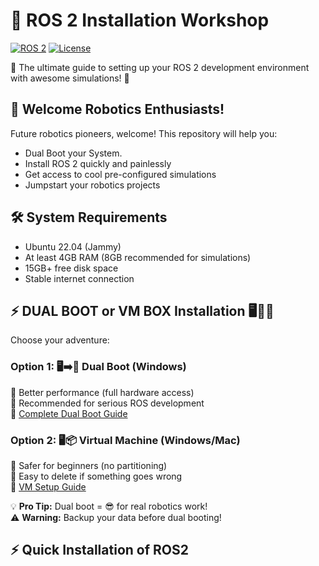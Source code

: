 # 🚀 ROS 2 Installation Workshop

[![ROS 2](https://img.shields.io/badge/ROS-2-%230A0FF9)](https://docs.ros.org)
[![License](https://img.shields.io/badge/License-Apache_2.0-blue.svg)](https://opensource.org/licenses/Apache-2.0)

🤖 The ultimate guide to setting up your ROS 2 development environment with awesome simulations! 🌟

## 🌈 Welcome Robotics Enthusiasts!

Future robotics pioneers, welcome! This repository will help you:

- Dual Boot your System.
- Install ROS 2 quickly and painlessly
- Get access to cool pre-configured simulations
- Jumpstart your robotics projects

## 🛠️ System Requirements

- Ubuntu 22.04 (Jammy)
- At least 4GB RAM (8GB recommended for simulations)
- 15GB+ free disk space
- Stable internet connection

## ⚡ DUAL BOOT or VM BOX Installation  🖥️🔀🐧

Choose your adventure:

### Option 1: 🖥️➡️🐧 **Dual Boot (Windows)**
🔹 Better performance (full hardware access)  
🔹 Recommended for serious ROS development  
📌 [Complete Dual Boot Guide](https://docs.google.com/document/d/1RVChwuKGptD5uSHYs5tflR0sVBAdXiwsjumxEQVBVG4/edit?usp=sharing)  

### Option 2: 🖥️📦 **Virtual Machine (Windows/Mac)**
🔹 Safer for beginners (no partitioning)  
🔹 Easy to delete if something goes wrong  
📌 [VM Setup Guide]([https://ubuntu.com/tutorials/how-to-run-ubuntu-desktop-on-a-virtual-machine-using-virtualbox](https://docs.google.com/document/d/1L55AWdZwC15YzvmSWa1djZLB4AHl80aEcOfpS0ie9nM/edit?usp=sharing))  

💡 **Pro Tip:** Dual boot = 😎 for real robotics work!  
⚠️ **Warning:** Backup your data before dual booting!
## ⚡ Quick Installation of ROS2
 
